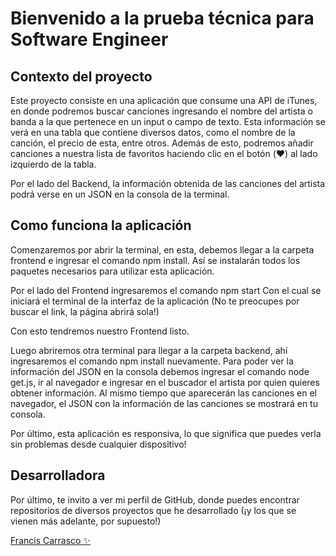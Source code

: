 # Bienvenido a la prueba técnica para Software Engineer

## Contexto del proyecto

Este proyecto consiste en una aplicación que consume una API de iTunes, en donde podremos buscar canciones ingresando el nombre del artista o banda a la que pertenece en un input o campo de texto.
Esta información se verá en una tabla que contiene diversos datos, como el nombre de la canción, el precio de esta, entre otros.
Además de esto, podremos añadir canciones a nuestra lista de favoritos haciendo clic en el botón (❤️) al lado izquierdo de la tabla.

Por el lado del Backend, la información obtenida de las canciones del artista podrá verse en un JSON en la consola de la terminal.

## Como funciona la aplicación

Comenzaremos por abrir la terminal, en esta, debemos llegar a la carpeta frontend e ingresar el comando npm install.
Así se instalarán todos los paquetes necesarios para utilizar esta aplicación.

Por el lado del Frontend ingresaremos el comando npm start
Con el cual se iniciará el terminal de la interfaz de la aplicación (No te preocupes por buscar el link, la página abrirá sola!)

Con esto tendremos nuestro Frontend listo.

Luego abriremos otra terminal para llegar a la carpeta backend, ahí ingresaremos el comando npm install nuevamente.
Para poder ver la información del JSON en la consola debemos ingresar el comando node get.js, ir al navegador e ingresar en el buscador el artista por quien quieres obtener información.
Al mismo tiempo que aparecerán las canciones en el navegador, el JSON con la información de las canciones se mostrará en tu consola.

Por último, esta aplicación es responsiva, lo que significa que puedes verla sin problemas desde cualquier dispositivo!

## Desarrolladora

Por último, te invito a ver mi perfil de GitHub, donde puedes encontrar repositorios de diversos proyectos que he desarrollado (¡y los que se vienen más adelante, por supuesto!)

[Francis Carrasco ✨](https://github.com/FrancisCG97)
